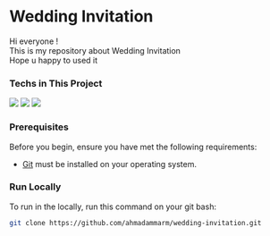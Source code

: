 # Wedding Invitation
<p>Hi everyone ! <br>
This is my repository about Wedding Invitation <br>
Hope u happy to used it</p>

### Techs in This Project
<img src="https://img.shields.io/badge/html5-%23E34F26.svg?style=for-the-badge&logo=html5&logoColor=white">&nbsp;<img src="https://img.shields.io/badge/css3-%231572B6.svg?style=for-the-badge&logo=css3&logoColor=white">&nbsp;<img src="https://img.shields.io/badge/javascript-%23323330.svg?style=for-the-badge&logo=javascript&logoColor=%23F7DF1E">


### Prerequisites
Before you begin, ensure you have met the following requirements:

* [Git](https://git-scm.com/downloads "Download Git") must be installed on your operating system.

### Run Locally
To run in the locally, run this command on your git bash:
```bash
git clone https://github.com/ahmadammarm/wedding-invitation.git
```
